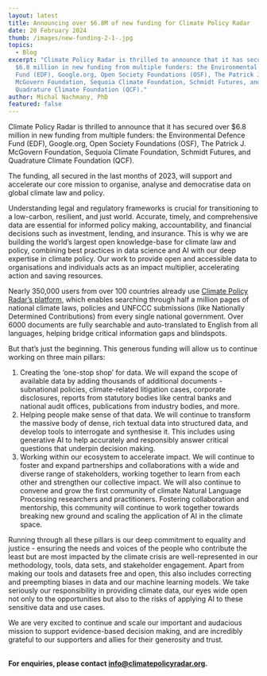 ```yaml
---
layout: latest
title: Announcing over $6.8M of new funding for Climate Policy Radar
date: 20 February 2024
thumb: /images/new-funding-2-1-.jpg
topics:
  - Blog
excerpt: "Climate Policy Radar is thrilled to announce that it has secured over
  $6.8 million in new funding from multiple funders: the Environmental Defence
  Fund (EDF), Google.org, Open Society Foundations (OSF), The Patrick J.
  McGovern Foundation, Sequoia Climate Foundation, Schmidt Futures, and
  Quadrature Climate Foundation (QCF)."
author: Michal Nachmany, PhD
featured: false
---
```

Climate Policy Radar is thrilled to announce that it has secured over $6.8 million in new funding from multiple funders: the Environmental Defence Fund (EDF), Google.org, Open Society Foundations (OSF), The Patrick J. McGovern Foundation, Sequoia Climate Foundation, Schmidt Futures, and Quadrature Climate Foundation (QCF).

The funding, all secured in the last months of 2023, will support and accelerate our core mission to organise, analyse and democratise data on global climate law and policy.

Understanding legal and regulatory frameworks is crucial for transitioning to a low-carbon, resilient, and just world. Accurate, timely, and comprehensive data are essential for informed policy making, accountability, and financial decisions such as investment, lending, and insurance. This is why we are building the world’s largest open knowledge-base for climate law and policy, combining best practices in data science and AI with our deep expertise in climate policy. Our work to provide open and accessible data to organisations and individuals acts as an impact multiplier, accelerating action and saving resources.

Nearly 350,000 users from over 100 countries already use [Climate Policy Radar’s platform](http://app.climatepolicyradar.org), which enables searching through half a million pages of national climate laws, policies and UNFCCC submissions (like Nationally Determined Contributions) from every single national government. Over 6000 documents are fully searchable and auto-translated to English from all languages, helping bridge critical information gaps and blindspots. 

But that’s just the beginning. This generous funding will allow us to continue working on three main pillars:

1. Creating the ‘one-stop shop’ for data. We will expand the scope of available data by adding thousands of additional documents - subnational policies, climate-related litigation cases, corporate disclosures, reports from statutory bodies like central banks and national audit offices, publications from industry bodies, and more.
2. Helping people make sense of that data. We will continue to transform the massive body of dense, rich textual data into structured data, and develop tools to interrogate and synthesise it. This includes using generative AI to help accurately and responsibly answer critical questions that underpin decision making. 
3. Working within our ecosystem to accelerate impact. We will continue to foster and expand partnerships and collaborations with a wide and diverse range of stakeholders, working together to learn from each other and strengthen our collective impact. We will also continue to convene and grow the first community of climate Natural Language Processing researchers and practitioners. Fostering collaboration and mentorship, this community will continue to work together towards breaking new ground and scaling the application of AI in the climate space. 

Running through all these pillars is our deep commitment to equality and justice - ensuring the needs and voices of the people who contribute the least but are most impacted by the climate crisis are well-represented in our methodology, tools, data sets, and stakeholder engagement. Apart from making our tools and datasets free and open, this also includes correcting and preempting biases in data and our machine learning models. We take seriously our responsibility in providing climate data, our eyes wide open not only to the opportunities but also to the risks of applying AI to these sensitive data and use cases.

We are very excited to continue and scale our important and audacious mission to support evidence-based decision making, and are incredibly grateful to our supporters and allies for their generosity and trust.  

**\
For enquiries, please contact [info@climatepolicyradar.org](mailto:info@climatepolicyradar.org).**